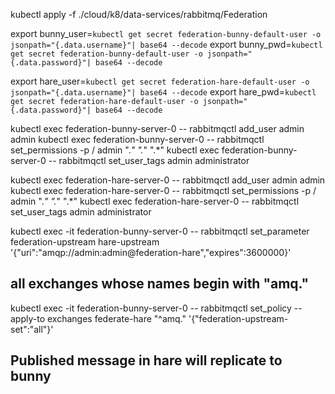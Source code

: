 kubectl apply -f ./cloud/k8/data-services/rabbitmq/Federation



export bunny_user=`kubectl get secret federation-bunny-default-user -o jsonpath="{.data.username}"| base64 --decode`
export bunny_pwd=`kubectl get secret federation-bunny-default-user -o jsonpath="{.data.password}"| base64 --decode`

export hare_user=`kubectl get secret federation-hare-default-user -o jsonpath="{.data.username}"| base64 --decode`
export hare_pwd=`kubectl get secret federation-hare-default-user -o jsonpath="{.data.password}"| base64 --decode`


kubectl exec federation-bunny-server-0  -- rabbitmqctl add_user admin admin
kubectl exec federation-bunny-server-0 -- rabbitmqctl set_permissions  -p / admin ".*" ".*" ".*"
kubectl exec federation-bunny-server-0 -- rabbitmqctl set_user_tags admin administrator


kubectl exec federation-hare-server-0  -- rabbitmqctl add_user admin admin
kubectl exec federation-hare-server-0 -- rabbitmqctl set_permissions  -p / admin ".*" ".*" ".*"
kubectl exec federation-hare-server-0 -- rabbitmqctl set_user_tags admin administrator

kubectl exec -it federation-bunny-server-0 -- rabbitmqctl set_parameter federation-upstream hare-upstream '{"uri":"amqp://admin:admin@federation-hare","expires":3600000}'

##  all exchanges whose names begin with "amq."

kubectl exec -it federation-bunny-server-0 -- rabbitmqctl set_policy --apply-to exchanges federate-hare "^amq\." '{"federation-upstream-set":"all"}'

## Published message in hare will replicate to bunny